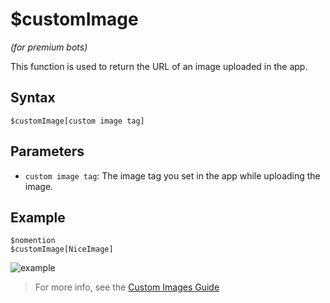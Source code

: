 # $customImage
*(for premium bots)*

This function is used to return the URL of an image uploaded in the app.

## Syntax
```
$customImage[custom image tag]
```

## Parameters
- `custom image tag`: The image tag you set in the app while uploading the image.

## Example
```
$nomention
$customImage[NiceImage]
```
![example](https://user-images.githubusercontent.com/69215413/126852524-dfcb237a-8283-43fd-9e17-8dd97bd9ed85.png)

> For more info, see the [Custom Images Guide](../premium/customImages.md)
